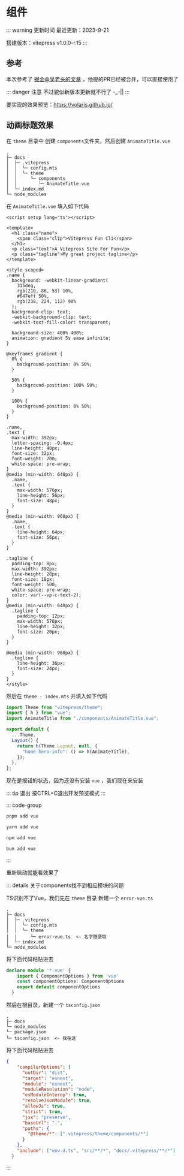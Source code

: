 # 组件

::: warning 更新时间
最近更新：2023-9-21

搭建版本：vitepress v1.0.0-r.15
:::

## 参考

本次参考了 [掘金@吴老头的文章](https://juejin.cn/post/7208188347864760357) ，他提的PR已经被合并，可以直接使用了

::: danger 注意
不过貌似新版本更新就不行了 -_-||
:::

要实现的效果预览：https://volarjs.github.io/

## 动画标题效果

在 `theme` 目录中 创建 `components`文件夹，然后创建 `AnimateTitle.vue`

```md{6-7}
.
├─ docs
│  ├─ .vitepress
│  │  └─ config.mts
│  │  └─ theme
│  │     └─ components
│  │        └─ AnimateTitle.vue
│  └─ index.md
└─ node_modules
```

在 `AnimateTitle.vue` 填入如下代码

```vue
<script setup lang="ts"></script>

<template>
  <h1 class="name">
    <span class="clip">Vitepress Fun Cli</span>
  </h1>
  <p class="text">A Vitepress Site For Fun</p>
  <p class="tagline">My great project tagline</p>
</template>

<style scoped>
.name {
  background: -webkit-linear-gradient(
    315deg,
    rgb(210, 86, 53) 10%,
    #647eff 50%,
    rgb(238, 224, 112) 90%
  );
  background-clip: text;
  -webkit-background-clip: text;
  -webkit-text-fill-color: transparent;

  background-size: 400% 400%;
  animation: gradient 5s ease infinite;
}

@keyframes gradient {
  0% {
    background-position: 0% 50%;
  }

  50% {
    background-position: 100% 50%;
  }

  100% {
    background-position: 0% 50%;
  }
}

.name,
.text {
  max-width: 392px;
  letter-spacing: -0.4px;
  line-height: 40px;
  font-size: 32px;
  font-weight: 700;
  white-space: pre-wrap;
}
@media (min-width: 640px) {
  .name,
  .text {
    max-width: 576px;
    line-height: 56px;
    font-size: 48px;
  }
}
@media (min-width: 960px) {
  .name,
  .text {
    line-height: 64px;
    font-size: 56px;
  }
}

.tagline {
  padding-top: 8px;
  max-width: 392px;
  line-height: 28px;
  font-size: 18px;
  font-weight: 500;
  white-space: pre-wrap;
  color: var(--vp-c-text-2);
}
@media (min-width: 640px) {
  .tagline {
    padding-top: 12px;
    max-width: 576px;
    line-height: 32px;
    font-size: 20px;
  }
}

@media (min-width: 960px) {
  .tagline {
    line-height: 36px;
    font-size: 24px;
  }
}
</style>
```

然后在 `theme - index.mts` 并填入如下代码


```ts
import Theme from "vitepress/theme";
import { h } from "vue";
import AnimateTitle from "./components/AnimateTitle.vue";

export default {
  ...Theme,
  Layout() {
    return h(Theme.Layout, null, {
      "home-hero-info": () => h(AnimateTitle),
    });
  },
};
```

现在是报错的状态，因为还没有安装 `vue` ，我们现在来安装

::: tip 退出
按CTRL+C退出开发预览模式
:::

::: code-group
```sh [pmpm]
pnpm add vue
```

```sh [yarn]
yarn add vue
```

```sh [npm]
npm add vue
```

```sh [bun]
bun add vue
```
:::

重新启动就能看效果了



::: details 关于components找不到相应模块的问题

TS识别不了Vue，我们先在 `theme` 目录 新建一个 `error-vue.ts` 

```md{6}
.
├─ docs
│  ├─ .vitepress
│  │  └─ config.mts
│  │  └─ theme
│  │     └─ error-vue.ts  <- 名字随便取
│  └─ index.md
└─ node_modules
```

将下面代码粘贴进去

```ts
declare module '*.vue' {
    import { ComponentOptions } from 'vue'
    const componentOptions: ComponentOptions
    export default componentOptions
  }
```

然后在根目录，新建一个 `tsconfig.json`

```md{5}
.
├─ docs
└─ node_modules
└─ package.json
└─ tsconfig.json  <- 我在这
```

将下面代码粘贴进去

```json
{
    "compilerOptions": {
      "outDir": "dist",
      "target": "esnext",
      "module": "esnext",
      "moduleResolution": "node",
      "esModuleInterop": true,
      "resolveJsonModule": true,
      "allowJs": true,
      "strict": true,
      "jsx": "preserve",
      "baseUrl": ".",
      "paths": {
        "@theme/*": [".vitepress/theme/components/*"]
      }
    },
    "include": ["env.d.ts", "src/**/*", "docs/.vitepress/**/*"]
  }
```
:::
